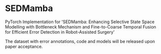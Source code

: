 # SEDMamba
PyTorch Implementation for 'SEDMamba: Enhancing  Selective State Space Modelling with Bottleneck Mechanism and Fine-to-Coarse Temporal Fusion for Efficient Error Detection in Robot-Assisted Surgery'

The dataset with error annotations, code and models will be released upon paper acceptance.
